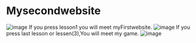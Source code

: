# Mysecondwebsite
![image](https://user-images.githubusercontent.com/69070123/151944056-741333d1-68d6-433d-8ab8-1e969de23b6f.png)
If you press lesson1 you will meet myFirstwebsite.
![image](https://user-images.githubusercontent.com/69070123/151944209-ab5816e4-c4be-4425-acaa-46cfab8005b7.png)
If you press last lesson or lessen(3),You will meet my game.
![image](https://user-images.githubusercontent.com/69070123/151944497-2d34b393-248f-4413-8688-cad06eca961d.png)

